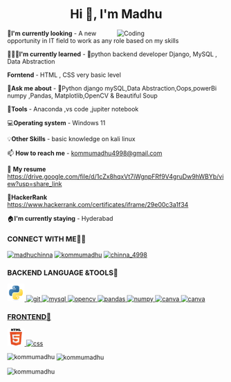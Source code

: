 <h1 align="center">Hi 👋, I'm Madhu </h1>
<img align="right" alt="Coding" width=" 250" src="https://media3.giphy.com/media/RiykPw9tgdOylwFgUe/giphy.gif?cid=790b7611cbe8eb713a762536f99cf0f451bf25d3b3c2b176&rid=giphy.gif&ct=g">                                                 



🔎**I'm currently looking** - A new opportunity in IT field to work as any role based on my         skills
 
👨🏻‍💻**I'm currently learned** -  🐍python backend developer Django, MySQL , Data Abstraction

   **Forntend**  - HTML , CSS very basic level
   
💬**Ask me about** - 🐍Python django mySQL,Data Abstraction,Oops,powerBi numpy ,Pandas, Matplotlib,OpenCV & Beautiful Soup

🧰**Tools**  - Anaconda ,vs code ,jupiter notebook

💻**Operating system** - Windows 11

💡**Other Skills** - basic knowledge on kali linux

📫 **How to reach me**  - kommumadhu4998@gmail.com

📄 **My resume**  https://drive.google.com/file/d/1cZx8hqxVt7iWgnpFRf9V4gruDw9hWBYb/view?usp=share_link

📄**HackerRank** https://www.hackerrank.com/certificates/iframe/29e00c3a1f34

🏠**I'm currently staying** - Hyderabad


<h3 align="left">CONNECT WITH ME🫶🏻</h3>
<p align="left">
<a href="https://twitter.com/madhuchinna" target="blank"><img align="center" src="https://raw.githubusercontent.com/rahuldkjain/github-profile-readme-generator/master/src/images/icons/Social/twitter.svg" alt="madhuchinna" height="30" width="40" /></a>
<a href="https://linkedin.com/in/kommumadhu" target="blank"><img align="center" src="https://raw.githubusercontent.com/rahuldkjain/github-profile-readme-generator/master/src/images/icons/Social/linked-in-alt.svg" alt="kommumadhu" height="30" width="40" /></a>
<a href="https://instagram.com/chinna_4998" target="blank"><img align="center" src="https://raw.githubusercontent.com/rahuldkjain/github-profile-readme-generator/master/src/images/icons/Social/instagram.svg" alt="chinna_4998" height="30" width="40" /></a>
</p>



<h3 align="left">BACKEND LANGUAGE &TOOLS🎯</h3>


<p align="left"> <a href="https://www.python.org" target="_blank" rel="noreferrer"> <img src="https://raw.githubusercontent.com/devicons/devicon/master/icons/python/python-original.svg" alt="python" width="40" height="40"/> </a> <a href="https://www.djangoproject.com/" target="_blank" rel="noreferrer"> <img src="https://brandslogos.com/wp-content/uploads/thumbs/django-logo-vector.svg" alt="git" width="40" height="40"/> </a> <a href="https://www.mysql.com/" target="_blank" rel="noreferrer"> <img src="https://pngimg.com/uploads/mysql/mysql_PNG11.png" alt="mysql" width="40" height="40"/> </a> <a href="https://opencv.org/" target="_blank" rel="noreferrer"> <img src="https://www.vectorlogo.zone/logos/opencv/opencv-icon.svg" alt="opencv" width="40" height="40"/> </a> <a href="https://pandas.pydata.org/" target="_blank" rel="noreferrer"> <img src="https://www.cilans.net/wp-content/uploads/2019/12/Python-Pandas-logo.png" alt="pandas" width="40" height="40"/> </a> <a href="https://numpy.org/" target="_blank" rel="noreferrer"> <img src="https://miro.medium.com/max/1199/1*tb3j9HHxxpCuXUh4MR1gAg.png" alt="numpy" width="40" height="40"/> </a> <a href="https://powerbi.microsoft.com/en-au/" target="_blank" rel="noreferrer"> <img src="https://1000logos.net/wp-content/uploads/2022/08/Microsoft-Power-BI-Logo.png" alt="canva" width="60" height="40"/> </a> <a href="https://www.canva.com" target="_blank" rel="noreferrer"> <img src="https://logos-world.net/wp-content/uploads/2020/02/Canva-Logo.png" alt="canva" width="40" height="40"/> 
 
 
 <h3 align="left">FRONTEND🎯</h3>
 
 
</a> <a href="https://html.com" target="_blank" rel="noreferrer"> <img src="https://raw.githubusercontent.com/devicons/devicon/master/icons/html5/html5-original-wordmark.svg" alt="html" width="40" height="40"/> </a> <a href="https://www.w3schools.com/css/" target="_blank" rel="noreferrer"> <img src="https://www.freepnglogos.com/uploads/html5-logo-png/html5-logo-opencode-css-8.png" alt="css" width="40" height="40"/> </a> </p>














<p><img align="left" src="https://github-readme-stats.vercel.app/api/top-langs?username=kommumadhu&show_icons=true&locale=en&layout=compact" alt="kommumadhu" /></p>

<p>&nbsp;<img align="center" src="https://github-readme-stats.vercel.app/api?username=kommumadhu&show_icons=true&locale=en" alt="kommumadhu" /></p>

<p><img align="center" src="https://github-readme-streak-stats.herokuapp.com/?user=kommumadhu&" alt="kommumadhu" /></p>






